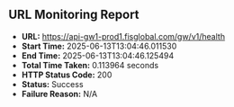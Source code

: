 ## URL Monitoring Report

- **URL:** https://api-gw1-prod1.fisglobal.com/gw/v1/health
- **Start Time:** 2025-06-13T13:04:46.011530
- **End Time:** 2025-06-13T13:04:46.125494
- **Total Time Taken:** 0.113964 seconds
- **HTTP Status Code:** 200
- **Status:** Success
- **Failure Reason:** N/A
